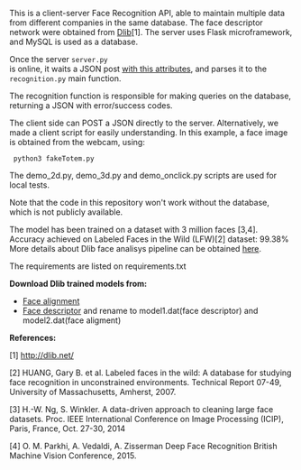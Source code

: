 
This is a client-server Face Recognition API, able to maintain multiple data from different companies 
in the same database.
The face descriptor network were obtained from [Dlib](http://dlib.net)[1].
The server uses Flask microframework, and MySQL is used as a database.

Once the server ```server.py```  
is online, it waits  a JSON post [with this attributes](https://github.com/luanps/faceRecognitionAPI/blob/49ebd3387ef947a9ba6987a31f553b1885be8cc5/client.py#L14-L40), and parses it to the ```recognition.py``` main function.

The recognition function is responsible for making queries on the database, returning a JSON with error/success codes.

The client side can POST a JSON directly to the server.
Alternatively, we made a client script for easily understanding. In this example,
 a face image is obtained from the webcam, using:
```
 python3 fakeTotem.py
```

The demo_2d.py, demo_3d.py and demo_onclick.py scripts are used for local tests.

Note that the code in this repository  won't work without the database, which is not
publicly available.


The model has been trained on a dataset with 3 million faces
[3,4]. Accuracy achieved on Labeled Faces in the Wild (LFW)[2] dataset: 99.38%
More details about Dlib face analisys pipeline can be obtained
[here](https://github.com/davisking/dlib-models).


The requirements are listed  on requirements.txt

**Download Dlib trained models from:**

- [Face alignment](http://dlib.net/files/shape_predictor_5_face_landmarks.dat.bz2)
- [Face descriptor](http://dlib.net/files/dlib_face_recognition_resnet_model_v1.dat.bz2)
and rename to model1.dat(face descriptor) and model2.dat(face aligment)

**References:**

[1] http://dlib.net/

[2] HUANG, Gary B. et al. Labeled faces in the wild: A database for studying
face recognition in unconstrained environments. Technical Report 07-49,
     University of Massachusetts, Amherst, 2007.

[3] H.-W. Ng, S. Winkler. A data-driven approach to cleaning large face
datasets. Proc. IEEE International Conference on Image Processing (ICIP),
  Paris, France, Oct. 27-30, 2014 

[4] O. M. Parkhi, A. Vedaldi, A. Zisserman Deep Face Recognition British
Machine Vision Conference, 2015.


